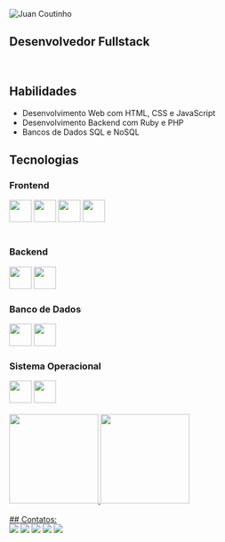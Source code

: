![Juan Coutinho](https://readme-typing-svg.herokuapp.com/?color=00bfbf&size=35&center=true&vCenter=true&width=1000&lines=Hello,+My+Name+is+Juan++Coutinho+Dos+Santos+;I'm+17+years+old;I+from+Brasil,;Be+Welcome!+😉)

## Desenvolvedor Fullstack
<br>

## Habilidades

- Desenvolvimento Web com HTML, CSS e JavaScript
- Desenvolvimento Backend com Ruby e PHP
- Bancos de Dados SQL e NoSQL

## Tecnologias

### Frontend

<div style="center" >
<img src="https://cdn.jsdelivr.net/gh/devicons/devicon@latest/icons/html5/html5-original.svg" width="40px" height="40px" />
<img src="https://cdn.jsdelivr.net/gh/devicons/devicon@latest/icons/css3/css3-original.svg" width="40px" height="40px" />
<img src="https://cdn.jsdelivr.net/gh/devicons/devicon@latest/icons/bootstrap/bootstrap-original.svg" width="40px" height="40px" />
<img src="https://cdn.jsdelivr.net/gh/devicons/devicon@latest/icons/react/react-original.svg" width="40px" height="40px" />
          
</div>
<br>

### Backend
<div style="center" >
<img src="https://cdn.jsdelivr.net/gh/devicons/devicon@latest/icons/ruby/ruby-original.svg" width="40px" height="40px" />
<img  src="https://cdn.jsdelivr.net/gh/devicons/devicon@latest/icons/php/php-original.svg" width="40px" height="40px" />
</div>

### Banco de Dados
<div style="center" >
<img src="https://cdn.jsdelivr.net/gh/devicons/devicon@latest/icons/azuresqldatabase/azuresqldatabase-original.svg" width="40px" height="40px" />
<img src="https://cdn.jsdelivr.net/gh/devicons/devicon@latest/icons/mysql/mysql-original.svg" width="40px" height="40px" />
</div>          

### Sistema Operacional
<div style="center" >
<img src="https://cdn.jsdelivr.net/gh/devicons/devicon@latest/icons/linux/linux-original.svg" width="40px" height="40px" />
<img src="https://cdn.jsdelivr.net/gh/devicons/devicon@latest/icons/archlinux/archlinux-original.svg" width="40px" height="40px" />                    
</div>    
<br>
<div>
<div style="center" >
<a href="https://github.com/reddevx">
<img loading="lazy" height="160em" src="https://github-readme-stats.vercel.app/api/top-langs/?username=reddevx&layout=compact&langs_count=7&theme=dracula"/>
<img loading="lazy" height="160em" src="https://github-readme-stats.vercel.app/api?username=reddevx&show_icons=true&theme=dracula&include_all_commits=true&count_private=true"/>
</div>          
 <br>         
   ## Contatos:

<div>
<a href="https://www.youtube.com/seu-canal-youtube-aqui" target="_blank"><img loading="lazy" src="https://img.shields.io/badge/YouTube-FF0000?style=for-the-badge&logo=youtube&logoColor=white" target="_blank"></a>
<a href="https://instagram.com/seu-usuário-instagram-aqui" target="_blank"><img loading="lazy" src="https://img.shields.io/badge/-Instagram-%23E4405F?style=for-the-badge&logo=instagram&logoColor=white" target="_blank"></a>
<a href="https://www.twitch.tv/seu-usuário-aqui" target="_blank"><img loading="lazy" src="https://img.shields.io/badge/Twitch-9146FF?style=for-the-badge&logo=twitch&logoColor=white" target="_blank"></a>
<a href = "mailto:contato@seu-usuário-aqui"><img loading="lazy" src="https://img.shields.io/badge/Gmail-D14836?style=for-the-badge&logo=gmail&logoColor=white" target="_blank"></a>
<a href="https://www.linkedin.com/in/seu-usuário-linkedln-aqui" target="_blank"><img loading="lazy" src="https://img.shields.io/badge/-LinkedIn-%230077B5?style=for-the-badge&logo=linkedin&logoColor=white" target="_blank"></a>   
</div>       
<br>
